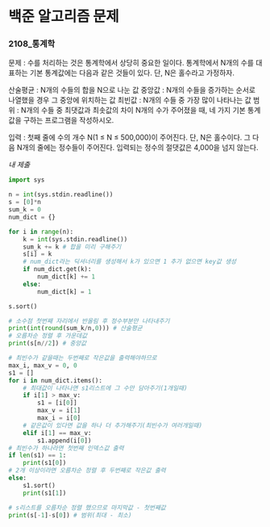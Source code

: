 # 백준 알고리즘 문제
### 2108_통계학

문제 : 수를 처리하는 것은 통계학에서 상당히 중요한 일이다. 통계학에서 N개의 수를 대표하는 기본 통계값에는 다음과 같은 것들이 있다. 단, N은 홀수라고 가정하자.

산술평균 : N개의 수들의 합을 N으로 나눈 값
중앙값 : N개의 수들을 증가하는 순서로 나열했을 경우 그 중앙에 위치하는 값
최빈값 : N개의 수들 중 가장 많이 나타나는 값
범위 : N개의 수들 중 최댓값과 최솟값의 차이
N개의 수가 주어졌을 때, 네 가지 기본 통계값을 구하는 프로그램을 작성하시오.

입력 : 첫째 줄에 수의 개수 N(1 ≤ N ≤ 500,000)이 주어진다. 단, N은 홀수이다. 그 다음 N개의 줄에는 정수들이 주어진다. 입력되는 정수의 절댓값은 4,000을 넘지 않는다.

*내 제출*
```python
import sys

n = int(sys.stdin.readline())
s = [0]*n
sum_k = 0
num_dict = {}

for i in range(n):
    k = int(sys.stdin.readline())
    sum_k += k # 합을 미리 구해주기
    s[i] = k
    # num_dict라는 딕셔너리를 생성해서 k가 있으면 1 추가 없으면 key값 생성
    if num_dict.get(k):
        num_dict[k] += 1
    else:
        num_dict[k] = 1

s.sort()

# 소수점 첫번째 자리에서 반올림 후 정수부분만 나타내주기
print(int(round(sum_k/n,0))) # 산술평균
# 오름차순 정렬 후 가운데값
print(s[n//2]) # 중앙값

# 최빈수가 같을때는 두번째로 작은값을 출력해야하므로
max_i, max_v = 0, 0
s1 = []
for i in num_dict.items():
    # 최대값이 나타나면 s1리스트에 그 수만 담아주기(1개일때)
    if i[1] > max_v:
        s1 = [i[0]]
        max_v = i[1]
        max_i = i[0]
    # 같은값이 있다면 값을 하나 더 추가해주기(최빈수가 여러개일때)
    elif i[1] == max_v:
        s1.append(i[0])
# 최빈수가 하나라면 첫번째 인덱스값 출력
if len(s1) == 1:
    print(s1[0])
# 2개 이상이라면 오름차순 정렬 후 두번째로 작은값 출력
else:
    s1.sort()
    print(s1[1])

# s리스트를 오름차순 정렬 했으므로 마지막값 - 첫번째값
print(s[-1]-s[0]) # 범위(최대 - 최소)
```
